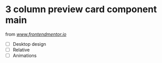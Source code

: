 # 3 column preview card component main

from *www.frontendmentor.io*

- [ ] Desktop design
- [ ] Relative
- [ ] Animations

